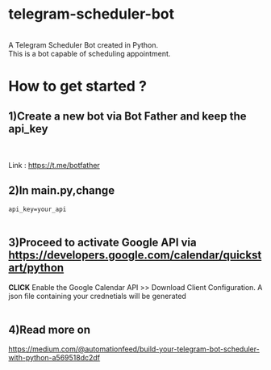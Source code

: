 # telegram-scheduler-bot
</br>
A Telegram Scheduler Bot created in Python.
</br>
This is a bot capable of scheduling appointment.



# How to get started ?

## 1)Create a new bot via Bot Father and keep the api_key
</br></br>Link : <https://t.me/botfather>

## 2)In main.py,change
`api_key=your_api` </br> </br>

## 3)Proceed to activate Google API via <https://developers.google.com/calendar/quickstart/python>
**CLICK** Enable the Google Calendar API >> Download Client Configuration. A json file containing your crednetials will be generated </br></br>

## 4)Read more on
https://medium.com/@automationfeed/build-your-telegram-bot-scheduler-with-python-a569518dc2df





